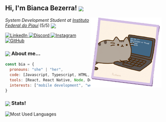## Hi, I'm Bianca Bezerra! <img src="https://media.giphy.com/media/t1n31R6QKTUvtluAAi/giphy.gif" width="30" align="center">

<img align="right" src="./cats/pusheen-git.gif" width="230"/>

*System Development Student at [Instituto Federal do Piauí](https://www.ifpi.edu.br/)* (5/5) <img src="https://media0.giphy.com/media/v1.Y2lkPTc5MGI3NjExdzFwem9vc3M2ZWZ0cGtzaHF2NGh4NjB0c3d2OW9nc2QxNmRoM251bSZlcD12MV9pbnRlcm5hbF9naWZfYnlfaWQmY3Q9cw/h4x6RMBru1Mx7zLWko/giphy.gif" width="30" align="center">

<p>
  <a href="https://www.linkedin.com/in/bianca--bezerra/">
    <img src="https://img.shields.io/badge/LinkedIn-0077B5?style=flat&logo=linkedin&logoColor=white" alt="LinkedIn"/>
  </a>
  <a href="https://discordapp.com/users/530045713518690330/">
    <img src="https://img.shields.io/badge/Discord-5865F2?style=flat&logo=discord&logoColor=white" alt="Discord"/>
  </a>
  <a href="https://www.instagram.com/bianca_bzra/">
    <img src="https://img.shields.io/badge/Instagram-E4405F?style=flat&logo=instagram&logoColor=white" alt="Instagram"/>
  </a>
    <a href="https://github.com/bianca-bezerra">
    <img src="https://img.shields.io/github/followers/bianca-bezerra?label=GitHub&style=social" alt="GitHub"/>
  </a>
</p>


### <img src="https://media.giphy.com/media/cgzHlhotPqBPesNYyU/giphy.gif?cid=ecf05e4767375ilwyky4jpcu4m0x884y5lyna3nu25isykqt&ep=v1_stickers_related&rid=giphy.gif&ct=s" width="50" align="center"> About me...

```javascript
const bia = {
  pronouns: "she" | "her",
  code: [Javascript, Typescript, HTML, CSS, Python, Java],
  tools: [React, React Native, Node, Docker, Django, Flutter, Figma, Git],
  interests: ["mobile development", "web development", "UI/UX design"],
}
```

### <img src="https://media.giphy.com/media/v1.Y2lkPTc5MGI3NjExcnUyaDhzYWVqa2ZtMzkzbGg1ZmdzaWJudWI4YXlvY2d0Y3ZyNXFmNyZlcD12MV9zdGlja2Vyc19zZWFyY2gmY3Q9cw/YT8NIA8fU2pz6Gf2kR/giphy.gif" width="40" align="center"> Stats!

<p>
  <img src="https://github-readme-stats.vercel.app/api/top-langs/?username=bianca-bezerra&layout=compact&theme=dracula" height="170" alt="Most Used Languages"/>
</p>
